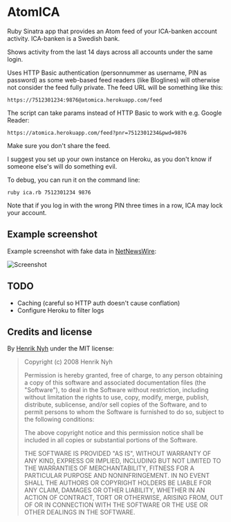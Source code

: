 # AtomICA

Ruby Sinatra app that provides an Atom feed of your ICA-banken account activity.
ICA-banken is a Swedish bank.

Shows activity from the last 14 days across all accounts under the same login.

Uses HTTP Basic authentication (personnummer as username, PIN as password) as
some web-based feed readers (like Bloglines) will otherwise not consider the
feed fully private. The feed URL will be something like this:

    https://7512301234:9876@atomica.herokuapp.com/feed

The script can take params instead of HTTP Basic to work with e.g. Google Reader:

    https://atomica.herokuapp.com/feed?pnr=7512301234&pwd=9876

Make sure you don't share the feed.

I suggest you set up your own instance on Heroku, as you don't know if someone else's will do something evil.

To debug, you can run it on the command line:

    ruby ica.rb 7512301234 9876

Note that if you log in with the wrong PIN three times in a row, ICA may lock your account.


## Example screenshot

Example screenshot with fake data in [NetNewsWire](http://www.newsgator.com/INDIVIDUALS/NETNEWSWIRE/):

![Screenshot](http://henrik.nyh.se/uploads/atomica.png)


## TODO

 * Caching (careful so HTTP auth doesn't cause conflation)
 * Configure Heroku to filter logs


## Credits and license

By [Henrik Nyh](http://henrik.nyh.se/) under the MIT license:

>  Copyright (c) 2008 Henrik Nyh
>
>  Permission is hereby granted, free of charge, to any person obtaining a copy
>  of this software and associated documentation files (the "Software"), to deal
>  in the Software without restriction, including without limitation the rights
>  to use, copy, modify, merge, publish, distribute, sublicense, and/or sell
>  copies of the Software, and to permit persons to whom the Software is
>  furnished to do so, subject to the following conditions:
>
>  The above copyright notice and this permission notice shall be included in
>  all copies or substantial portions of the Software.
>
>  THE SOFTWARE IS PROVIDED "AS IS", WITHOUT WARRANTY OF ANY KIND, EXPRESS OR
>  IMPLIED, INCLUDING BUT NOT LIMITED TO THE WARRANTIES OF MERCHANTABILITY,
>  FITNESS FOR A PARTICULAR PURPOSE AND NONINFRINGEMENT. IN NO EVENT SHALL THE
>  AUTHORS OR COPYRIGHT HOLDERS BE LIABLE FOR ANY CLAIM, DAMAGES OR OTHER
>  LIABILITY, WHETHER IN AN ACTION OF CONTRACT, TORT OR OTHERWISE, ARISING FROM,
>  OUT OF OR IN CONNECTION WITH THE SOFTWARE OR THE USE OR OTHER DEALINGS IN
>  THE SOFTWARE.
